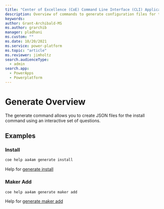 ```yaml
---
title: "Center of Excellence (CoE) Command Line Interface (CLI) Application Lifecycle Management (ALM) Accelerator Generation Commands"
description: Overview of commands to generate configuration files for the ALM Accelerator using the Center of Excellence (CoE) Command Line Interface (CLI)"
keywords: 
author: Grant-Archibald-MS
ms.author: grarchib
manager: pladhani
ms.custom: ""
ms.date: 10/20/2021
ms.service: power-platform
ms.topic: "article"
ms.reviewer: jimholtz
search.audienceType: 
  - admin
search.app: 
  - PowerApps
  - Powerplatform
---
```


# Generate Overview

The generate command allows you to create JSON files for the install command using an interactive set of questions.

## Examples

### Install

```bash
coe help aa4am generate install
```

Help for [generate install](./install.md)

### Maker Add

```bash
coe help aa4am generate maker add
```

Help for [generate maker add](./maker/add.md)
